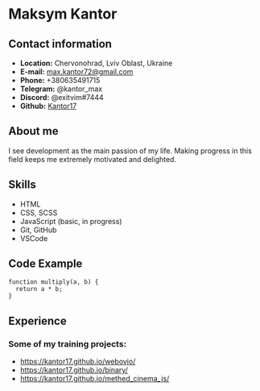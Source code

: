 # Maksym Kantor
## Contact information
- **Location:** Chervonohrad, Lviv Oblast, Ukraine
- **E-mail:** max.kantor72@gmail.com
- **Phone:** +380635491715
- **Telegram:** @kantor_max
- **Discord:** @exitvim#7444
- **Github:** [Kantor17](https://github.com/Kantor17)
## About me
I see development as the main passion of my life. Making progress in this field keeps me extremely motivated and delighted.
## Skills 
- HTML
- CSS, SCSS
- JavaScript (basic, in progress)
- Git, GitHub
- VSCode
## Code Example
```
function multiply(a, b) {
  return a * b;
}
```
## Experience 
### Some of my training projects:
- https://kantor17.github.io/webovio/
- https://kantor17.github.io/binary/
- https://kantor17.github.io/methed_cinema_js/
